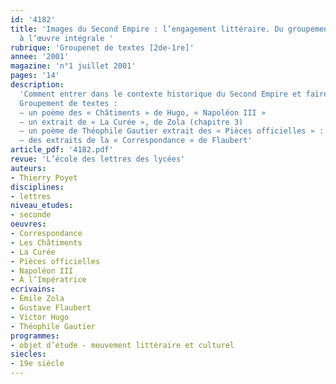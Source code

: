 ```yaml
---
id: '4182'
title: 'Images du Second Empire : l’engagement littéraire. Du groupement de textes
  à l’œuvre intégrale '
rubrique: 'Groupenet de textes [2de-1re]'
annee: '2001'
magazine: 'n°1 juillet 2001'
pages: '14'
description: 
  'Comment entrer dans le contexte historique du Second Empire et faire lire à une classe de première « La Fortune des Rougon » sans justement passer par un groupement de textes qui proposerait une suite d’extraits reliés entre eux par cette même intention auctoriale : utiliser l’espace littéraire pour témoigner d’une observation sur le monde contemporain ? Le propos de cet article est double : il consiste à montrer d’abord par un exemple pratique la relation entre la connaissance et la maîtrise d’extraits et la lecture d’une œuvre intégrale ; il s’agit encore de faire une place à une littérature dite « engagée », en montrant en parallèle les qualités littéraires des textes choisis et leur portée à valeur historique. Le mélange des genres littéraires, poésie, roman et prose non romanesque, et même des types textuels, argumentatif, descriptif et narratif notamment, se révèle nécessaire pour étudier l’implication de l’écrivain dans sa société et l’utilisation du littéraire au service de la réflexion politique comme exemple de transformation de l’écrivain en penseur ou intellectuel.
  Groupement de textes :
  – un poème des « Châtiments » de Hugo, « Napoléon III »
  – un extrait de « La Curée », de Zola (chapitre 3)
  – un poème de Théophile Gautier extrait des « Pièces officielles » : « À l’Impératrice »
  – des extraits de la « Correspondance » de Flaubert'
article_pdf: '4182.pdf'
revue: 'L’école des lettres des lycées'
auteurs:
- Thierry Poyet
disciplines:
- lettres
niveau_etudes:
- seconde
oeuvres:
- Correspondance
- Les Châtiments
- La Curée
- Pièces officielles
- Napoléon III
- À l’Impératrice
ecrivains:
- Émile Zola
- Gustave Flaubert
- Victor Hugo
- Théophile Gautier
programmes:
- objet d’étude - mouvement littéraire et culturel
siecles:
- 19e siècle
---
```

